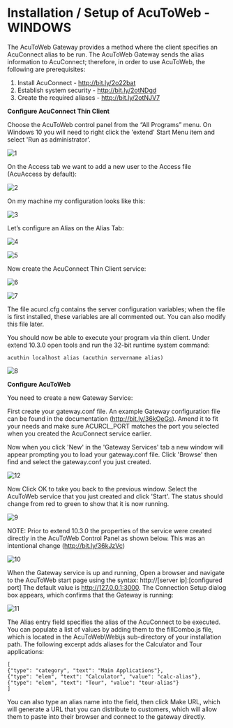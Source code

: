 # Installation / Setup of AcuToWeb - WINDOWS

The AcuToWeb Gateway provides a method where the client specifies an AcuConnect alias to be run. The AcuToWeb Gateway sends the alias information to AcuConnect; therefore, in order to use AcuToWeb, the following are prerequisites:

1.	Install AcuConnect - http://bit.ly/2o22bat
2.	Establish system security - http://bit.ly/2otNDgd
3.	Create the required aliases - http://bit.ly/2otNJV7

**Configure AcuConnect Thin Client**

Choose the AcuToWeb control panel from the “All Programs” menu. On Windows 10 you will need to right click the 'extend' Start Menu item and select 'Run as administrator'.

![1](images/atw-w-1.png)

On the Access tab we want to add a new user to the Access file (AcuAccess by default):

![2](images/atw-w-2.png)

On my machine my configuration looks like this:

![3](images/atw-w-3.png)

Let’s configure an Alias on the Alias Tab: 

![4](images/atw-w-4.png)

![5](images/atw-w-5.png)

Now create the AcuConnect Thin Client service:

![6](images/atw-w-6.png)

![7](images/atw-w-7.png)

The file acurcl.cfg contains the server configuration variables; when the file is first installed, these variables are all commented out. You can also modify this file later.

You should now be able to execute your program via thin client. Under extend 10.3.0 open tools and run the 32-bit runtime system command:

```
acuthin localhost alias (acuthin servername alias)
```

![8](images/atw-w-8.png)

**Configure AcuToWeb**

You need to create a new Gateway Service:

First create your gateway.conf file. An example Gateway configuration file can be found in the documentation (http://bit.ly/36kOeGs). Amend it to fit your needs and make sure ACURCL_PORT matches the port you selected when you created the AcuConnect service earlier.

Now when you click 'New' in the 'Gateway Services' tab a new window will appear prompting you to load your gateway.conf file. Click 'Browse' then find and select the gateway.conf you just created.

![12](images/atw-w-12.png)

Now Click OK to take you back to the previous window. Select the AcuToWeb service that you just created and click 'Start'. The status should change from red to green to show that it is now running.

![9](images/atw-w-9.png)

NOTE: Prior to extend 10.3.0 the properties of the service were created directly in the AcuToWeb Control Panel as shown below. This was an intentional change (http://bit.ly/36kJzVc)

![10](images/atw-w-10.png)

When the Gateway service is up and running, Open a browser and navigate to the AcuToWeb start page using the syntax: http://[server ip]:[configured port] The default value is http://127.0.0.1:3000. The Connection Setup dialog box appears, which confirms that the Gateway is running:

![11](images/atw-w-11.png)

The Alias entry field specifies the alias of the AcuConnect to be executed. You can populate a list of values by adding them to the fillCombo.js file, which is located in the AcuToWeb\Web\js sub-directory of your installation path.
The following excerpt adds aliases for the Calculator and Tour applications:

```
[
{"type": "category", "text": "Main Applications"},
{"type": "elem", "text": "Calculator", "value": "calc-alias"},
{"type": "elem", "text": "Tour", "value": "tour-alias"}
]
```

You can also type an alias name into the field, then click Make URL, which will generate a URL that you can distribute to customers, which will allow them to paste into their browser and connect to the gateway directly.
